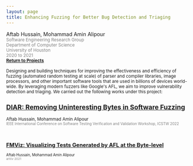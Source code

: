 ```yaml
---
layout: page
title: Enhancing Fuzzing for Better Bug Detection and Triaging
---
```


Aftab Hussain, Mohammad Amin Alipour <small>
<br> <font color="gray">Software Engineering Research Group
<br> Department of Computer Science
<br> University of Houston 
<br> 2020 to 2021</font> 
<br><b><a href="../Projects/index.html#fuzz-enhance-menu">Return to Projects</a></b>

Designing and building techniques for improving the effectiveness and
efficiency of fuzzing (automated random testing at scale) of parser and
compiler libraries, image processors, and other important software tools that
are used in billions of devices world-wide. By leveraging modern fuzzers like
Google's AFL, we aim to improve vulnerability detection and triaging.
We carried out the following works under this project:

## [DIAR: Removing Uninteresting Bytes in Software Fuzzing](../project-diar/index.html) 
Aftab Hussain, Mohammad Amin Alipour <small><font color="gray"> 
<br>IEEE International Conference on Software Testing Verification and Validation Workshop, ICSTW 2022</font> 

<br>

## [FMViz: Visualizing Tests Generated by AFL at the Byte-level](../project-fmviz/index.html) 
Aftab Hussain, Mohammad Amin Alipour <small><font color="gray"> 
<br>arXiv 2021</font> 


